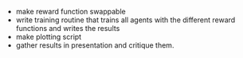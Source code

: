 - make reward function swappable
- write training routine that trains all agents with the different reward functions and writes the results
- make plotting script
- gather results in presentation and critique them.
